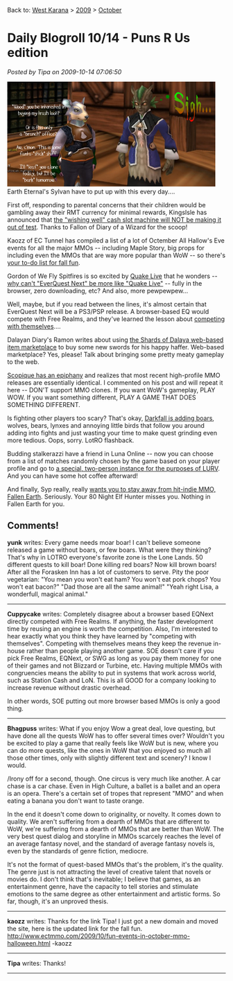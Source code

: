 Back to: [West Karana](/posts/westkarana.md) > [2009](/posts/2009/westkarana.md) > [October](./westkarana.md)
# Daily Blogroll 10/14 - Puns R Us edition

*Posted by Tipa on 2009-10-14 07:06:50*

![Sorry....](../../../uploads/2009/10/eebark.png "Sorry....")
Earth Eternal's Sylvan have to put up with this every day....

First off, responding to parental concerns that their children would be gambling away their RMT currency for minimal rewards, KingsIsle has announced that [the "wishing well" cash slot machine will NOT be making it out of test](http://diaryofawizard.com/main/2009/10/13/wizard101-the-wishing-well-will-not-be-going-live/). Thanks to Fallon of Diary of a Wizard for the scoop!

Kaozz of EC Tunnel has compiled a list of a lot of Octember All Hallow's Eve events for all the major MMOs -- including Maple Story, big props for including even the MMOs that are way more popular than WoW -- so there's [your to-do list for fall fun](http://ectunnel.wordpress.com/2009/10/13/fun-events-in-october/).

Gordon of We Fly Spitfires is so excited by [Quake Live](http://www.quakelive.com/) that he wonders -- [why can't "EverQuest Next" be more like "Quake Live"](http://blog.weflyspitfires.com/2009/10/13/everquest-in-your-browser/) -- fully in the browser, zero downloading, etc? And also, more pewpewpew... 

Well, maybe, but if you read between the lines, it's almost certain that EverQuest Next will be a PS3/PSP release. A browser-based EQ would compete with Free Realms, and they've learned the lesson about [competing with themselves](http://eq2players.com)....

Dalayan Diary's Ramon writes about using [the Shards of Dalaya web-based item marketplace](http://dalayan.wordpress.com/2009/10/13/oric-is-happy-about-new-weapons/) to buy some new swords for his happy haffer. Web-based marketplace? Yes, please! Talk about bringing some pretty meaty gameplay to the web.

[Scopique has an epiphany](http://www.cedarstreet.net/2009/10/i-want-to-be-done-with-this.html) and realizes that most recent high-profile MMO releases are essentially identical. I commented on his post and will repeat it here -- DON'T support MMO clones. If you want WoW's gameplay, PLAY WOW. If you want something different, PLAY A GAME THAT DOES SOMETHING DIFFERENT.

Is fighting other players too scary? That's okay, [Darkfall is adding boars](http://syncaine.wordpress.com/2009/10/13/mmo-fluff-what-is-it/), wolves, bears, lynxes and annoying little birds that follow you around adding into fights and just wasting your time to make quest grinding even more tedious. Oops, sorry. LotRO flashback.

Budding stalkerazzi have a friend in Luna Online -- now you can choose from a list of matches randomly chosen by the game based on your player profile and go to [a special, two-person instance for the purposes of LURV](http://exploringwar.wordpress.com/2009/10/13/luna-online-whats-a-dating-dungeon/). And you can have some hot coffee afterward!

And finally, Syp really, really [wants you to stay away from hit-indie MMO, Fallen Earth](http://biobreak.wordpress.com/2009/10/13/why-you-shouldnt-play-fallen-earth/). Seriously. Your 80 Night Elf Hunter misses you. Nothing in Fallen Earth for you.

## Comments!

**yunk** writes: Every game needs moar boar! I can't believe someone released a game without boars, or few boars. What were they thinking?
That's why in LOTRO everyone's favorite zone is the Lone Lands. 50 different quests to kill boar! Done killing red boars? Now kill brown boars! After all the Forasken Inn has a lot of customers to serve. Pity the poor vegetarian:
"You mean you won't eat ham? You won't eat pork chops? You won't eat bacon?"
"Dad those are all the same animal!"
"Yeah right Lisa, a wonderfull, magical animal."

---

**Cuppycake** writes: Completely disagree about a browser based EQNext directly competed with Free Realms. If anything, the faster development time by reusing an engine is worth the competition. Also, I'm interested to hear exactly what you think they have learned by "competing with themselves". Competing with themselves means they keep the revenue in-house rather than people playing another game. SOE doesn't care if you pick Free Realms, EQNext, or SWG as long as you pay them money for one of their games and not Blizzard or Turbine, etc. Having multiple MMOs with congruencies means the ability to put in systems that work across world, such as Station Cash and LoN. This is all GOOD for a company looking to increase revenue without drastic overhead.

In other words, SOE putting out more browser based MMOs is only a good thing.

---

**Bhagpuss** writes: What if you enjoy Wow a great deal, love questing, but have done all the quests WoW has to offer several times over? Wouldn't you be excited to play a game that really feels like WoW but is new, where you can do more quests, like the ones in WoW that you enjoyed so much all those other times, only with slightly different text and scenery? I know I would.

/Irony off for a second, though. One circus is very much like another. A car chase is a car chase. Even in High Culture, a ballet is a ballet and an opera is an opera. There's a certain set of tropes that represent "MMO" and when eating a banana you don't want to taste orange.

In the end it doesn't come down to originality, or novelty. It comes down to quality. We aren't suffering from a dearth of MMOs that are different to WoW, we're suffering from a dearth of MMOs that are better than WoW. The very best quest dialog and storyline in MMOs scarcely reaches the level of an average fantasy novel, and the standard of average fantasy novels is, even by the standards of genre fiction, mediocre.

It's not the format of quest-based MMOs that's the problem, it's the quality. The genre just is not attracting the level of creative talent that novels or movies do. I don't think that's inevitable; I believe that games, as an entertainment genre, have the capacity to tell stories and stimulate emotions to the same degree as other entertainment and artistic forms. So far, though, it's an unproved thesis.

---

**kaozz** writes: Thanks for the link Tipa! I just got a new domain and moved the site, here is the updated link for the fall fun.
http://www.ectmmo.com/2009/10/fun-events-in-october-mmo-halloween.html
-kaozz

---

**Tipa** writes: Thanks!

---


